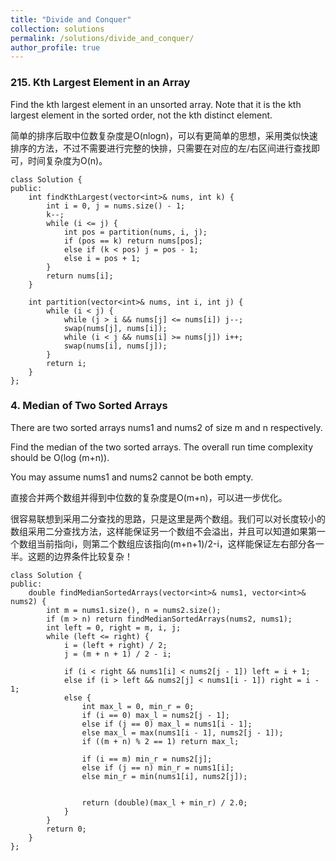 ```yaml
---
title: "Divide and Conquer"
collection: solutions
permalink: /solutions/divide_and_conquer/
author_profile: true
---
```


### 215. Kth Largest Element in an Array

Find the kth largest element in an unsorted array. Note that it is the kth largest element in the sorted order, not the kth distinct element.

简单的排序后取中位数复杂度是O(nlogn)，可以有更简单的思想，采用类似快速排序的方法，不过不需要进行完整的快排，只需要在对应的左/右区间进行查找即可，时间复杂度为O(n)。

```
class Solution {
public:
    int findKthLargest(vector<int>& nums, int k) {
        int i = 0, j = nums.size() - 1;
        k--;
        while (i <= j) {
            int pos = partition(nums, i, j);
            if (pos == k) return nums[pos];
            else if (k < pos) j = pos - 1;
            else i = pos + 1;
        }
        return nums[i];
    }

    int partition(vector<int>& nums, int i, int j) {
        while (i < j) {
            while (j > i && nums[j] <= nums[i]) j--;
            swap(nums[j], nums[i]);
            while (i < j && nums[i] >= nums[j]) i++;
            swap(nums[i], nums[j]);
        }
        return i;
    }
};
```

### 4. Median of Two Sorted Arrays

There are two sorted arrays nums1 and nums2 of size m and n respectively.

Find the median of the two sorted arrays. The overall run time complexity should be O(log (m+n)).

You may assume nums1 and nums2 cannot be both empty.

直接合并两个数组并得到中位数的复杂度是O(m+n)，可以进一步优化。

很容易联想到采用二分查找的思路，只是这里是两个数组。我们可以对长度较小的数组采用二分查找方法，这样能保证另一个数组不会溢出，并且可以知道如果第一个数组当前指向i，则第二个数组应该指向(m+n+1)/2-i，这样能保证左右部分各一半。这题的边界条件比较复杂！

```
class Solution {
public:
    double findMedianSortedArrays(vector<int>& nums1, vector<int>& nums2) {
        int m = nums1.size(), n = nums2.size();
        if (m > n) return findMedianSortedArrays(nums2, nums1);
        int left = 0, right = m, i, j;
        while (left <= right) {
            i = (left + right) / 2;
            j = (m + n + 1) / 2 - i;

            if (i < right && nums1[i] < nums2[j - 1]) left = i + 1;
            else if (i > left && nums2[j] < nums1[i - 1]) right = i - 1;
            else {
                int max_l = 0, min_r = 0;
                if (i == 0) max_l = nums2[j - 1];
                else if (j == 0) max_l = nums1[i - 1];
                else max_l = max(nums1[i - 1], nums2[j - 1]);
                if ((m + n) % 2 == 1) return max_l;
                
                if (i == m) min_r = nums2[j];
                else if (j == n) min_r = nums1[i];
                else min_r = min(nums1[i], nums2[j]);

                
                return (double)(max_l + min_r) / 2.0;
            }
        }
        return 0;
    }
};
```